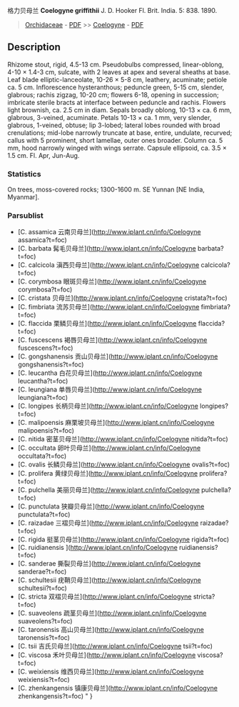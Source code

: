 格力贝母兰 **Coelogyne griffithii** J. D. Hooker Fl. Brit. India. 5: 838. 1890.

> [Orchidaceae](http://www.iplant.cn/info/Orchidaceae?t=foc) - [PDF](http://www.iplant.cn/foc/pdf/Orchidaceae.pdf) >> [Coelogyne](http://www.iplant.cn/info/Coelogyne?t=foc) - [PDF](http://www.iplant.cn/foc/pdf/Coelogyne.pdf)

## Description

Rhizome stout, rigid, 4.5-13 cm. Pseudobulbs compressed, linear-oblong, 4-10 × 1.4-3 cm, sulcate, with 2 leaves at apex and several sheaths at base. Leaf blade elliptic-lanceolate, 10-26 × 5-8 cm, leathery, acuminate; petiole ca. 5 cm. Inflorescence hysteranthous; peduncle green, 5-15 cm, slender, glabrous; rachis zigzag, 10-20 cm; flowers 6-18, opening in succession; imbricate sterile bracts at interface between peduncle and rachis. Flowers light brownish, ca. 2.5 cm in diam. Sepals broadly oblong, 10-13 × ca. 6 mm, glabrous, 3-veined, acuminate. Petals 10-13 × ca. 1 mm, very slender, glabrous, 1-veined, obtuse; lip 3-lobed; lateral lobes rounded with broad crenulations; mid-lobe narrowly truncate at base, entire, undulate, recurved; callus with 5 prominent, short lamellae, outer ones broader. Column ca. 5 mm, hood narrowly winged with wings serrate. Capsule ellipsoid, ca. 3.5 × 1.5 cm. Fl. Apr, Jun-Aug.

### Statistics
On trees, moss-covered rocks; 1300-1600 m. SE Yunnan [NE India, Myanmar].

### Parsublist

* [C.  assamica  云南贝母兰](http://www.iplant.cn/info/Coelogyne assamica?t=foc)
* [C.  barbata  髯毛贝母兰](http://www.iplant.cn/info/Coelogyne barbata?t=foc)
* [C.  calcicola  滇西贝母兰](http://www.iplant.cn/info/Coelogyne calcicola?t=foc)
* [C.  corymbosa  眼斑贝母兰](http://www.iplant.cn/info/Coelogyne corymbosa?t=foc)
* [C.  cristata  贝母兰](http://www.iplant.cn/info/Coelogyne cristata?t=foc)
* [C.  fimbriata  流苏贝母兰](http://www.iplant.cn/info/Coelogyne fimbriata?t=foc)
* [C.  flaccida  栗鳞贝母兰](http://www.iplant.cn/info/Coelogyne flaccida?t=foc)
* [C.  fuscescens  褐唇贝母兰](http://www.iplant.cn/info/Coelogyne fuscescens?t=foc)
* [C.  gongshanensis  贡山贝母兰](http://www.iplant.cn/info/Coelogyne gongshanensis?t=foc)
* [C.  leucantha  白花贝母兰](http://www.iplant.cn/info/Coelogyne leucantha?t=foc)
* [C.  leungiana  单唇贝母兰](http://www.iplant.cn/info/Coelogyne leungiana?t=foc)
* [C.  longipes  长柄贝母兰](http://www.iplant.cn/info/Coelogyne longipes?t=foc)
* [C.  malipoensis  麻栗坡贝母兰](http://www.iplant.cn/info/Coelogyne malipoensis?t=foc)
* [C.  nitida  密茎贝母兰](http://www.iplant.cn/info/Coelogyne nitida?t=foc)
* [C.  occultata  卵叶贝母兰](http://www.iplant.cn/info/Coelogyne occultata?t=foc)
* [C.  ovalis  长鳞贝母兰](http://www.iplant.cn/info/Coelogyne ovalis?t=foc)
* [C.  prolifera  黄绿贝母兰](http://www.iplant.cn/info/Coelogyne prolifera?t=foc)
* [C.  pulchella  美丽贝母兰](http://www.iplant.cn/info/Coelogyne pulchella?t=foc)
* [C.  punctulata  狭瓣贝母兰](http://www.iplant.cn/info/Coelogyne punctulata?t=foc)
* [C.  raizadae  三褶贝母兰](http://www.iplant.cn/info/Coelogyne raizadae?t=foc)
* [C.  rigida  挺茎贝母兰](http://www.iplant.cn/info/Coelogyne rigida?t=foc)
* [C.  ruidianensis  ](http://www.iplant.cn/info/Coelogyne ruidianensis?t=foc)
* [C.  sanderae  撕裂贝母兰](http://www.iplant.cn/info/Coelogyne sanderae?t=foc)
* [C.  schultesii  疣鞘贝母兰](http://www.iplant.cn/info/Coelogyne schultesii?t=foc)
* [C.  stricta  双褶贝母兰](http://www.iplant.cn/info/Coelogyne stricta?t=foc)
* [C.  suaveolens  疏茎贝母兰](http://www.iplant.cn/info/Coelogyne suaveolens?t=foc)
* [C.  taronensis  高山贝母兰](http://www.iplant.cn/info/Coelogyne taronensis?t=foc)
* [C.  tsii  吉氏贝母兰](http://www.iplant.cn/info/Coelogyne tsii?t=foc)
* [C.  viscosa  禾叶贝母兰](http://www.iplant.cn/info/Coelogyne viscosa?t=foc)
* [C.  weixiensis  维西贝母兰](http://www.iplant.cn/info/Coelogyne weixiensis?t=foc)
* [C.  zhenkangensis  镇康贝母兰](http://www.iplant.cn/info/Coelogyne zhenkangensis?t=foc)
"
}